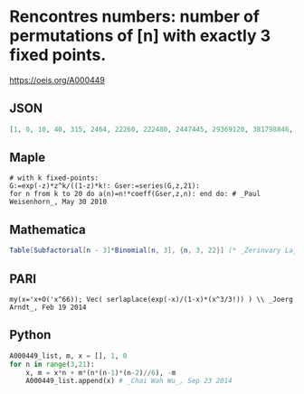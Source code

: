 # Rencontres numbers: number of permutations of \[n\] with exactly 3 fixed points\.
https://oeis.org/A000449
## JSON
```JSON
[1, 0, 10, 40, 315, 2464, 22260, 222480, 2447445, 29369120, 381798846, 5345183480, 80177752655, 1282844041920, 21808348713320, 392550276838944, 7458455259940905, 149169105198816960, 3132551209175157490, 68916126601853463240]
```
## Maple
```Maple
# with k fixed-points:
G:=exp(-z)*z^k/((1-z)*k!: Gser:=series(G,z,21):
for n from k to 20 do a(n)=n!*coeff(Gser,z,n): end do: # _Paul Weisenhorn_, May 30 2010
```
## Mathematica
```Mathematica
Table[Subfactorial[n - 3]*Binomial[n, 3], {n, 3, 22}] (* _Zerinvary Lajos_, Jul 10 2009 *)
```
## PARI
```PARI
my(x='x+O('x^66)); Vec( serlaplace(exp(-x)/(1-x)*(x^3/3!)) ) \\ _Joerg Arndt_, Feb 19 2014
```
## Python
```Python
A000449_list, m, x = [], 1, 0
for n in range(3,21):
    x, m = x*n + m*(n*(n-1)*(n-2)//6), -m
    A000449_list.append(x) # _Chai Wah Wu_, Sep 23 2014
```
